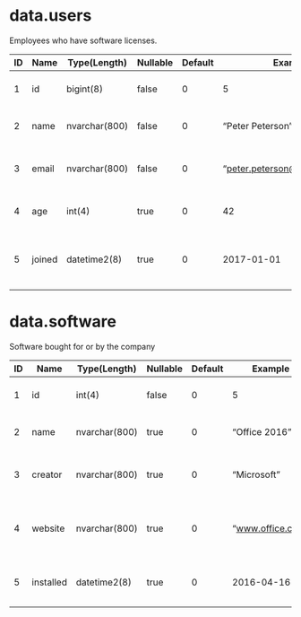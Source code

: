 # data.users

Employees who have software licenses.

| ID   | Name   | Type(Length)   | Nullable   | Default   | Example                      | Comment                                   |
| ---- | ------ | -------------- | ---------- | --------- | ---------------------------- | ----------------------------------------- |
| 1    | id     | bigint(8)      | false      | 0         | 5                            | Primary Key, technical                    |
| 2    | name   | nvarchar(800)  | false      | 0         | “Peter Peterson”             | Name of the employee                      |
| 3    | email  | nvarchar(800)  | false      | 0         | “peter.peterson@company.com” | E-mail address of the employee            |
| 4    | age    | int(4)         | true       | 0         | 42                           | The age of the employee                   |
| 5    | joined | datetime2(8)   | true       | 0         | 2017-01-01                   | Date when the employee joined our company |


# data.software

Software bought for or by the company

| ID   | Name      | Type(Length)   | Nullable   | Default   | Example          | Comment                                    |
| ---- | --------- | -------------- | ---------- | --------- | ---------------- | ------------------------------------------ |
| 1    | id        | int(4)         | false      | 0         | 5                | Primary Key, technical                     |
| 2    | name      | nvarchar(800)  | true       | 0         | “Office 2016”    | Name of the software                       |
| 3    | creator   | nvarchar(800)  | true       | 0         | “Microsoft”      | Creator behind the software                |
| 4    | website   | nvarchar(800)  | true       | 0         | “www.office.com” | Website of the software product or creator |
| 5    | installed | datetime2(8)   | true       | 0         | 2016-04-16       | Date the software was first installed      |

